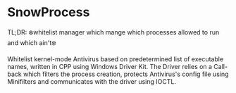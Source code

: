 # SnowProcess
TL;DR:
❄️whitelist manager which mange which processes allowed to run and which ain't❄️ 

Whitelist kernel-mode Antivirus based on predetermined list of executable names, written in CPP using Windows Driver Kit.
The Driver relies on a Call-back which filters the process creation, protects Antivirus's config file using Minifilters and communicates with the driver using IOCTL.
